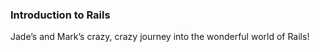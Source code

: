 ### Introduction to Rails ###

Jade’s and Mark’s crazy, crazy journey into the wonderful world of Rails!
